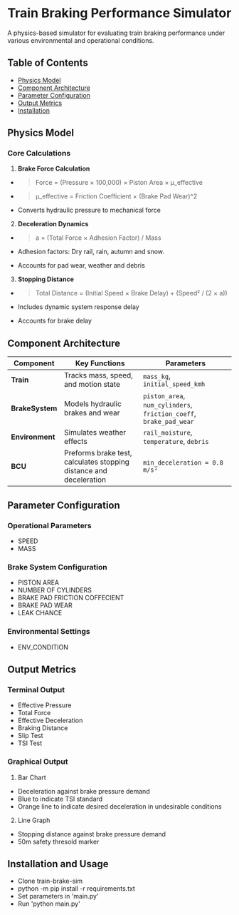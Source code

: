 # Train Braking Performance Simulator

A physics-based simulator for evaluating train braking performance under various environmental and operational conditions.

## Table of Contents
- [Physics Model](#physics-model)
- [Component Architecture](#component-architecture)
- [Parameter Configuration](#parameter-configuration)
- [Output Metrics](#output-metrics)
- [Installation](#installation-and-usage)

## Physics Model

### Core Calculations
1. **Brake Force Calculation**
  - > Force = (Pressure × 100,000) × Piston Area × μ_effective 
  - > μ_effective = Friction Coefficient × (Brake Pad Wear)^2

  - Converts hydraulic pressure to mechanical force

2. **Deceleration Dynamics**
  - > a = (Total Force × Adhesion Factor) / Mass

  - Adhesion factors: Dry rail, rain, autumn and snow.
  - Accounts for pad wear, weather and debris

3. **Stopping Distance**
  - > Total Distance = (Initial Speed × Brake Delay) + (Speed² / (2 × a))

  - Includes dynamic system response delay
  - Accounts for brake delay

## Component Architecture

| Component         | Key Functions | Parameters |
|-------------------|--------------|------------|
| **Train**         | Tracks mass, speed, and motion state | `mass_kg`, `initial_speed_kmh` |
| **BrakeSystem**   | Models hydraulic brakes and wear | `piston_area`, `num_cylinders`, `friction_coeff`, `brake_pad_wear` |
| **Environment**   | Simulates weather effects | `rail_moisture`, `temperature`, `debris` |
| **BCU**           | Preforms brake test, calculates stopping distance and deceleration | `min_deceleration = 0.8 m/s²` |

## Parameter Configuration

### Operational Parameters
  - SPEED
  - MASS

### Brake System Configuration
  - PISTON AREA
  - NUMBER OF CYLINDERS
  - BRAKE PAD FRICTION COFFECIENT
  - BRAKE PAD WEAR
  - LEAK CHANCE

### Environmental Settings
  - ENV_CONDITION

## Output Metrics

### Terminal Output
  - Effective Pressure
  - Total Force
  - Effective Deceleration
  - Braking Distance
  - Slip Test
  - TSI Test

### Graphical Output 

1. Bar Chart
  - Deceleration against brake pressure demand
  - Blue to indicate TSI standard
  - Orange line to indicate desired deceleration in undesirable conditions

2. Line Graph
  - Stopping distance against brake pressure demand
  - 50m safety thresold marker

## Installation and Usage

- Clone train-brake-sim
- python -m pip install -r requirements.txt
- Set parameters in 'main.py'
- Run 'python main.py'
